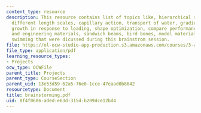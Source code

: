 ```yaml
---
content_type: resource
description: This resource contains list of topics like, hierarchical structures with
  different length scales, capillary action, transport of water, gradient structures,
  growth in response to loading, shape optimization, compare performance of natural
  and engineering materials, sandwich beams, bird bones, model materials, and fish
  swimming that were dicussed during this brainstrom session.
file: https://ol-ocw-studio-app-production.s3.amazonaws.com/courses/3-a26-freshman-seminar-the-nature-of-engineering-fall-2005/8f4f0686adede63d315db209dce12bd4_brainstorming.pdf
file_type: application/pdf
learning_resource_types:
- Projects
ocw_type: OCWFile
parent_title: Projects
parent_type: CourseSection
parent_uid: 13e53d59-62a5-76e0-1cce-47eaad0b8642
resourcetype: Document
title: brainstorming.pdf
uid: 8f4f0686-aded-e63d-315d-b209dce12bd4
---
```

